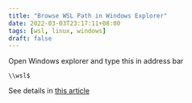 ```yaml
---
title: "Browse WSL Path in Windows Explorer"
date: 2022-03-03T23:17:11+08:00
tags: [wsl, linux, windows]
draft: false
---
```


Open Windows explorer and type this in address bar
```
\\wsl$
```

See details in [this article](https://docs.microsoft.com/en-us/answers/questions/116126/access-wsl2ubuntu-drive-from-file-explorer.html)
